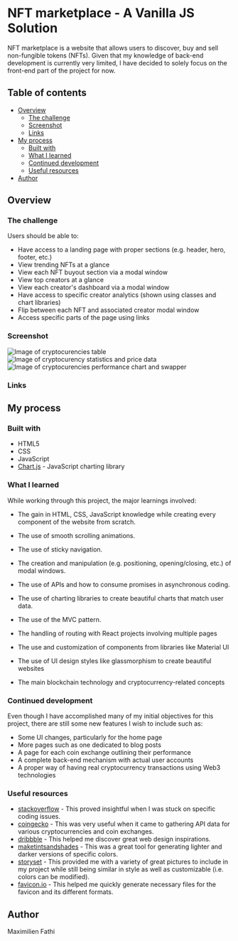 # NFT marketplace - A Vanilla JS Solution

NFT marketplace is a website that allows users to discover, buy and sell
non-fungible tokens (NFTs). Given that my knowledge of back-end development is 
currently very limited, I have decided to solely focus on the front-end part 
of the project for now.

## Table of contents

- [Overview](#overview)
    - [The challenge](#the-challenge)
    - [Screenshot](#screenshot)
    - [Links](#links)
- [My process](#my-process)
    - [Built with](#built-with)
    - [What I learned](#what-i-learned)
    - [Continued development](#continued-development)
    - [Useful resources](#useful-resources)
- [Author](#author)

## Overview

### The challenge

Users should be able to:

- Have access to a landing page with proper sections (e.g. header, hero, footer, etc.)
- View trending NFTs at a glance
- View each NFT buyout section via a modal window
- View top creators at a glance
- View each creator's dashboard via a modal window
- Have access to specific creator analytics (shown using classes and chart libraries)
- Flip between each NFT and associated creator modal window
- Access specific parts of the page using links

### Screenshot

![Image of cryptocurencies table](/README_table_screenshot.PNG)  
![Image of cryptocurency statistics and price data](/README_statistics_screenshot.PNG)  
![Image of cryptocurencies performance chart and swapper](/README_chart&swapper_screenshot.PNG)

### Links

## My process

### Built with

- HTML5
- CSS
- JavaScript
- [Chart.js](https://www.chartjs.org/) - JavaScript charting library

### What I learned

While working through this project, the major learnings involved:

- The gain in HTML, CSS, JavaScript knowledge while creating every component 
  of the website from scratch.
- The use of smooth scrolling animations.
- The use of sticky navigation.
- The creation and manipulation (e.g. positioning, opening/closing, etc.) of modal windows.
- The use of APIs and how to consume promises in asynchronous coding.
- The use of charting libraries to create beautiful charts that match user data.
- The use of the MVC pattern.



- The handling of routing with React projects involving multiple pages
- The use and customization of components from libraries like Material UI
- The use of UI design styles like glassmorphism to create beautiful websites
- The main blockchain technology and cryptocurrency-related concepts

### Continued development

Even though I have accomplished many of my initial objectives for this
project, there are still some new features I wish to include such as:

- Some UI changes, particularly for the home page
- More pages such as one dedicated to blog posts
- A page for each coin exchange outlining their performance
- A complete back-end mechanism with actual user accounts
- A proper way of having real cryptocurrency transactions using Web3
  technologies

### Useful resources

- [stackoverflow](http://stackoverflow.com/) - This proved insightful
  when I was stuck on specific coding issues.
- [coingecko](https://www.coingecko.com/) - This was very useful when it
  came to gathering API data for various cryptocurrencies and coin exchanges.
- [dribbble](https://dribbble.com/) - This helped me discover great web
  design inspirations.
- [maketintsandshades](https://maketintsandshades.com/) - This was a
  great tool for generating lighter and darker versions of specific colors.
- [storyset](https://storyset.com/) - This provided me with a variety of
  great pictures to include in my project while still being similar in style
  as well as customizable (i.e. colors can be modified).
- [favicon.io](https://favicon.io/) - This helped me quickly generate
  necessary files for the favicon and its different formats.

## Author

Maximilien Fathi